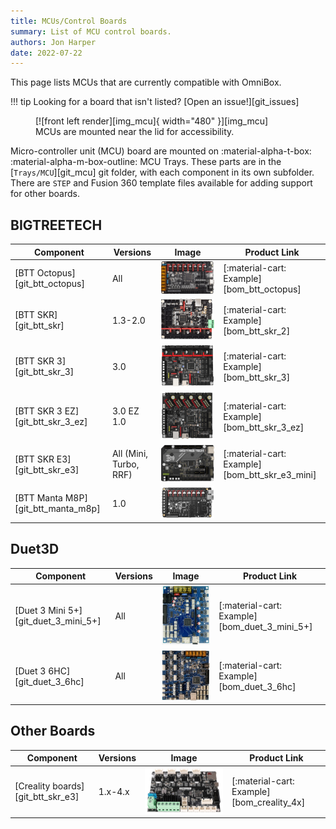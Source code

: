```yaml
---
title: MCUs/Control Boards
summary: List of MCU control boards.
authors: Jon Harper
date: 2022-07-22
---
```


This page lists MCUs that are currently compatible with OmniBox.

!!! tip
    Looking for a board that isn't listed? [Open an issue!][git_issues]

<figure markdown>
  [![front left render][img_mcu]{ width="480" }][img_mcu]
  <figcaption>MCUs are mounted near the lid for accessibility.</figcaption>
</figure>

Micro-controller unit (MCU) board are mounted on :material-alpha-t-box: :material-alpha-m-box-outline: MCU Trays. These parts are in the [`Trays/MCU`][git_mcu] git folder, with each component in its own subfolder. There are `STEP` and Fusion 360 template files available for adding support for other boards.

## BIGTREETECH

| Component                             | Versions | Image                          | Product Link           |
|---------------------------------------|----------|--------------------------------|------------------------|
| [BTT Octopus][git_btt_octopus]        | All      | ![img][img_btt_octopus]        | [:material-cart: Example][bom_btt_octopus] |
| [BTT SKR][git_btt_skr]                | 1.3-2.0  | ![img][img_btt_skr_2]          | [:material-cart: Example][bom_btt_skr_2] |
| [BTT SKR 3][git_btt_skr_3]            | 3.0      | ![img][img_btt_skr_3]          | [:material-cart: Example][bom_btt_skr_3] |
| [BTT SKR 3 EZ][git_btt_skr_3_ez]      | 3.0 EZ 1.0 | ![img][img_btt_skr_3_ez]     | [:material-cart: Example][bom_btt_skr_3_ez] |
| [BTT SKR E3][git_btt_skr_e3]          | All (Mini, Turbo, RRF) | ![img][img_btt_skr_mini_e3_v3] | [:material-cart: Example][bom_btt_skr_e3_mini] |
| [BTT Manta M8P][git_btt_manta_m8p]    | 1.0      | ![img][img_btt_manta_m8p]      | |

## Duet3D

| Component                             | Versions | Image | Product Link           |
|---------------------------------------|----------|-------|------------------------|
| [Duet 3 Mini 5+][git_duet_3_mini_5+]  | All      | ![img][img_duet_3_mini_5+] | [:material-cart: Example][bom_duet_3_mini_5+] |
| [Duet 3 6HC][git_duet_3_6hc]          | All      | ![img][img_duet_3_6hc] | [:material-cart: Example][bom_duet_3_6hc] |

## Other Boards

| Component                             | Versions | Image | Product Link           |
|---------------------------------------|----------|-------|------------------------|
| [Creality boards][git_btt_skr_e3]     | 1.x-4.x  | ![img][img_creality] | [:material-cart: Example][bom_creality_4x] |


[img_mcu]: ../img/components/mcu.png

[img_btt_octopus]: ../img/parts/btt_octopus_1.jpg
[img_btt_skr_2]: ../img/parts/btt_skr_2.jpg
[img_btt_skr_3]: ../img/parts/btt_skr_3.jpg
[img_btt_skr_3_ez]: ../img/parts/btt_skr_3_ez.jpg
[img_btt_manta_m8p]: ../img/parts/btt_manta_m8p.jpg
[img_creality]: ../img/parts/creality_board.jpg
[img_btt_skr_e3_turbo]: ../img/parts/btt_skr_e3_turbo.jpg
[img_btt_skr_mini_e3_v3]: ../img/parts/btt_skr_mini_e3_v3.jpg
[img_duet_3_mini_5+]: ../img/parts/duet3_mini_5plus.jpg
[img_duet_3_6hc]: ../img/parts/duet3_6hc.jpg